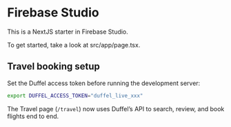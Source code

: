 # Firebase Studio

This is a NextJS starter in Firebase Studio.

To get started, take a look at src/app/page.tsx.

## Travel booking setup

Set the Duffel access token before running the development server:

```bash
export DUFFEL_ACCESS_TOKEN="duffel_live_xxx"
```

The Travel page (`/travel`) now uses Duffel’s API to search, review, and book flights end to end.

